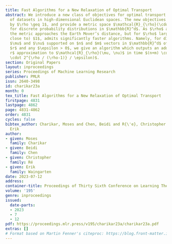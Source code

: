 ```yaml
---
title: Fast Algorithms for a New Relaxation of Optimal Transport
abstract: We introduce a new class of objectives for optimal transport computations
  of datasets in high-dimensional Euclidean spaces. The new objectives are parametrized
  by $\rho \geq 1$, and provide a metric space $\mathcal{R}_{\rho}(\cdot, \cdot)$
  for discrete probability distributions in $\mathbb{R}^d$. As $\rho$ approaches $1$,
  the metric approaches the Earth Mover’s distance, but for $\rho$ larger than (but
  close to) $1$, admits significantly faster algorithms. Namely, for distributions
  $\mu$ and $\nu$ supported on $n$ and $m$ vectors in $\mathbb{R}^d$ of norm at most
  $r$ and any $\epsilon > 0$, we give an algorithm which outputs an additive $\epsilon
  r$ approximation to $\mathcal{R}_{\rho}(\mu, \nu)$ in time $(n+m) \cdot \mathrm{poly}((nm)^{(\rho-1)/\rho}
  \cdot 2^{\rho / (\rho-1)} / \epsilon)$.
section: Original Papers
layout: inproceedings
series: Proceedings of Machine Learning Research
publisher: PMLR
issn: 2640-3498
id: charikar23a
month: 0
tex_title: Fast Algorithms for a New Relaxation of Optimal Transport
firstpage: 4831
lastpage: 4862
page: 4831-4862
order: 4831
cycles: false
bibtex_author: Charikar, Moses and Chen, Beidi and R{\'e}, Christopher and Waingarten,
  Erik
author:
- given: Moses
  family: Charikar
- given: Beidi
  family: Chen
- given: Christopher
  family: Ré
- given: Erik
  family: Waingarten
date: 2023-07-12
address: 
container-title: Proceedings of Thirty Sixth Conference on Learning Theory
volume: '195'
genre: inproceedings
issued:
  date-parts:
  - 2023
  - 7
  - 12
pdf: https://proceedings.mlr.press/v195/charikar23a/charikar23a.pdf
extras: []
# Format based on Martin Fenner's citeproc: https://blog.front-matter.io/posts/citeproc-yaml-for-bibliographies/
---
```


